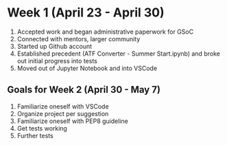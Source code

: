 # Week 1 (April 23 - April 30)

1) Accepted work and began administrative paperwork for GSoC
2) Connected with mentors, larger community
3) Started up Github account
4) Established precedent (ATF Converter - Summer Start.ipynb) and broke out initial progress into tests
5) Moved out of Jupyter Notebook and into VSCode

## Goals for Week 2 (April 30 - May 7)

1) Familiarize oneself with VSCode
2) Organize project per suggestion
3) Familiarize oneself with PEP8 guideline
4) Get tests working
5) Further tests